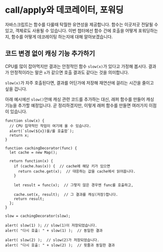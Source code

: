 # call/apply와 데코레이터, 포워딩
   
자바스크립트는 함수를 다룰때 탁월한 유연성을 제공합니다. 함수는 이곳저곳 전달될 수 있고, 객체로도 사용될 수 있습니다. 이번 챕터에선 함수 간에 호출을 어떻게 포워딩하는지, 함수를 어떻게 데코레이팅 하는지에 대해 알아보겠습니다.   
   


## 코드 변경 없이 캐싱 기능 추가하기
   
CPU를 많이 잡아먹지만 결과는 안정적인 함수 `slow(x)`가 있다고 가정해 봅시다. 결과가 안정적이라는 말은 `x`가 같으면 호출 결과도 같다는 것을 의미합니다.   
   
`slow(x)`가 자주 호출된다면, 결과를 어딘가에 저장해 재연산에 걸리는 시간을 줄이고 싶을 겁니다.   
   
아래 예시에선 `slow()`안에 캐싱 관련 코드를 추가하는 대신, 래퍼 함수를 만들어 캐싱 기능을 추가할 예정입니다. 곧 정리하겠지만, 이렇게 래퍼 함수를 만들면 여러가지 이점이 있습니다.   

```
function slow(x) {
  // CPU 집약적인 작업이 여기에 올 수 있습니다.
  alert(`slow(${x})을/를 호출함`);
  return x;
}

function cachingDecorator(func) {
  let cache = new Map();

  return function(x) {
    if (cache.has(x)) {  // cache에 해당 키가 있으면
      return cache.get(x);  // 대응하는 값을 cache에서 읽어옵니다.
    }

    let result = func(x);  // 그렇지 않은 경우엔 func를 호출하고,

    cache.set(x, result);  // 그 결과를 캐싱(저장)합니다.
    return result;
  };
}

slow = cachingDecorator(slow);

alert( slow(1) ); // slow(1)이 저장되었습니다.
alert( "다시 호출: " + slow(1) );  // 동일한 결과

alert( slow(2) );  // slow(2)가 저장되었습니다.
alert( "다시 호출: " + slow(2) );  // 윗줄과 동일한 결과
```
